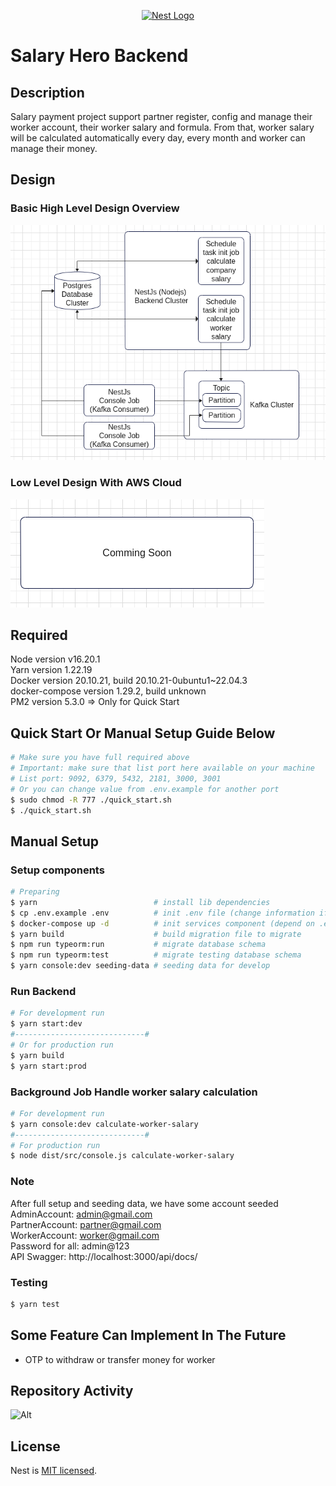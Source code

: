 <p align="center">
  <a href="http://nestjs.com/" target="blank"><img src="https://nestjs.com/img/logo-small.svg" width="120" alt="Nest Logo" /></a>
</p>

[circleci-image]: https://img.shields.io/circleci/build/github/nestjs/nest/master?token=abc123def456
[circleci-url]: https://circleci.com/gh/nestjs/nest

# Salary Hero Backend

## Description

Salary payment project support partner register, config and manage their worker account, 
their worker salary and formula. From that, worker salary will be calculated
automatically every day, every month and worker can manage 
their money.

## Design
### Basic High Level Design Overview
![alt text](https://github.com/matthew-nguyen-20032023/salary-hero-backend/blob/dev/docs/images/overview-system/high-level-design.png?raw=true)
### Low Level Design With AWS Cloud
![alt text](https://github.com/matthew-nguyen-20032023/salary-hero-backend/blob/dev/docs/images/overview-system/low-level-design-with-aws-cloud.png?raw=true)

## Required
Node version v16.20.1 <br />
Yarn version 1.22.19 <br />
Docker version 20.10.21, build 20.10.21-0ubuntu1~22.04.3 <br/>
docker-compose version 1.29.2, build unknown <br/>
PM2 version 5.3.0 => Only for Quick Start
## Quick Start Or Manual Setup Guide Below
```bash
# Make sure you have full required above
# Important: make sure that list port here available on your machine
# List port: 9092, 6379, 5432, 2181, 3000, 3001
# Or you can change value from .env.example for another port
$ sudo chmod -R 777 ./quick_start.sh 
$ ./quick_start.sh 
```

## Manual Setup
### Setup components
```bash
# Preparing
$ yarn                          # install lib dependencies
$ cp .env.example .env          # init .env file (change information if you want to) 
$ docker-compose up -d          # init services component (depend on .env file, noted new docker version run docker compose up -d)
$ yarn build                    # build migration file to migrate
$ npm run typeorm:run           # migrate database schema
$ npm run typeorm:test          # migrate testing database schema
$ yarn console:dev seeding-data # seeding data for develop
```
### Run Backend
```bash
# For development run
$ yarn start:dev 
#-----------------------------#
# Or for production run
$ yarn build
$ yarn start:prod
```
### Background Job Handle worker salary calculation 
```bash
# For development run
$ yarn console:dev calculate-worker-salary
#-----------------------------#
# For production run
$ node dist/src/console.js calculate-worker-salary
```

### Note
After full setup and seeding data, we have some account seeded </br>
AdminAccount: admin@gmail.com </br>
PartnerAccount: partner@gmail.com </br>
WorkerAccount: worker@gmail.com </br>
Password for all: admin@123 </br>
API Swagger: http://localhost:3000/api/docs/

### Testing
```bash
$ yarn test
```

## Some Feature Can Implement In The Future
- OTP to withdraw or transfer money for worker

## Repository Activity
![Alt](https://repobeats.axiom.co/api/embed/1929095ae8b4fb2d5d5dbc561ad4e906db6dd2b7.svg "Repobeats analytics image")
## License

  Nest is [MIT licensed](https://github.com/nestjs/nest/blob/master/LICENSE).
